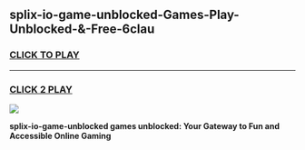 
## splix-io-game-unblocked-Games-Play-Unblocked-&-Free-6clau
<h3>
<a href="https://premium76.site?title=splix-io-game-unblocked&ref=24A">CLICK TO PLAY</a></h3>
<hr>

<h3>
<a href="https://premium76.site?title=splix-io-game-unblocked&ref=24A">CLICK 2 PLAY</a>
  
</h3>

<a href="https://premium76.site?title=splix-io-game-unblocked&ref=24A"><img src="https://clearcache.store/games.png"></a>


**splix-io-game-unblocked games unblocked: Your Gateway to Fun and Accessible Online Gaming**
